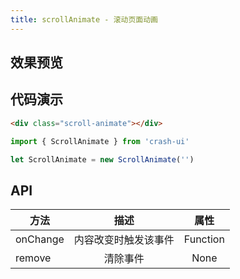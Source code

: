 ```yaml
---
title: scrollAnimate - 滚动页面动画
---
```


## 效果预览

<scrollAnimate />

## 代码演示

``` html
<div class="scroll-animate"></div>
```

``` js
import { ScrollAnimate } from 'crash-ui'

let ScrollAnimate = new ScrollAnimate('')
```

## API

| 方法     |         描述         |   属性   |
|----------|:--------------------:|:--------:|
| onChange | 内容改变时触发该事件 | Function |
| remove   | 清除事件            | None     |